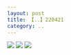 ```yaml
---
layout: post
title: 【..】220421
category: ..
---
```

![](http://rbwl8nwm4.hd-bkt.clouddn.com/img/bottom.png)
![](http://rc5p5sl4z.hd-bkt.clouddn.com/img/work-sideline-220421-1.jpg)
![](http://rc5p5sl4z.hd-bkt.clouddn.com/img/work-sideline-220421-2.jpg)